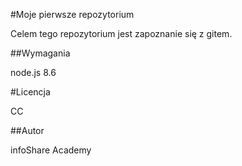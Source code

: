 #Moje pierwsze repozytorium

Celem tego repozytorium jest zapoznanie się z gitem.

##Wymagania

node.js 8.6

#Licencja

CC

##Autor

infoShare Academy

